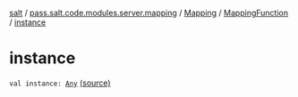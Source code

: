 [salt](../../../index.md) / [pass.salt.code.modules.server.mapping](../../index.md) / [Mapping](../index.md) / [MappingFunction](index.md) / [instance](./instance.md)

# instance

`val instance: `[`Any`](https://kotlinlang.org/api/latest/jvm/stdlib/kotlin/-any/index.html) [(source)](https://github.com/kurbaniec-tgm/salt/tree/master/code/modules/server/mapping/Mapping.kt#L31)